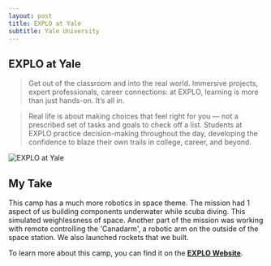 ```yaml
---
layout: post
title: EXPLO at Yale
subtitle: Yale University
---
```


## EXPLO at Yale

> Get out of the classroom and into the real world. Immersive projects, expert professionals, career connections: at EXPLO, learning is more than just hands-on. It’s all in.

> Real life is about making choices that feel right for you — not a prescribed set of tasks and goals to check off a list. Students at EXPLO practice decision-making throughout the day, developing the confidence to blaze their own trails in college, career, and beyond.

![EXPLO at Yale](https://www.explo.org/wp-content/uploads/2016/10/DSC_9104.jpg "EXPLO at Yale")

## My Take

This camp has a much more robotics in space theme. The mission had 1 aspect of us building components underwater while scuba diving. This simulated weighlessness of space. Another part of the mission was working with remote controlling the 'Canadarm', a robotic arm on the outside of the space station. We also launched rockets that we built.

To learn more about this camp, you can find it on the [**EXPLO Website**](https://www.explo.org/campus-information-yale/).